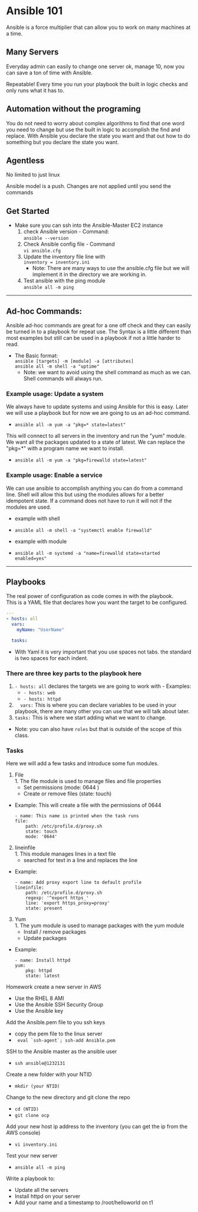 # Ansible 101
Ansible is a force multiplier that can allow you to work on many machines at a time. 

## Many Servers
Everyday admin can easily to change one server ok, manage 10, now you can save a ton of time with Ansible. 

Repeatable! Every time you run your playbook the built in logic checks and only runs what it has to.

## Automation without the programing
You do not need to worry about complex algorithms to find that one word you need to change but use the built in logic to accomplish the find and replace.
With Ansible you declare the state you want and 
that out how to do something but you declare the state you want.




## Agentless
No limited to just linux

Ansible model is a push. Changes are not applied until you send the commands

## Get Started
- Make sure you can ssh into the Ansible-Master EC2 instance
  1. check Ansible version  - Command:   
  `ansible --version`
  1. Check Ansible config file - Command  
  `vi ansible.cfg`  
  1. Update the inventory file line with  
  `inventory = inventory.ini`  
      * Note: There are many ways to use the ansible.cfg file but we will implement it in the directory we are working in.
  1. Test ansible with the ping module  
  `ansible all -m ping`
  

---  
## Ad-hoc Commands:
Ansible ad-hoc commands are great for a one off check and they can easily be turned in to a playbook for repeat use. The Syntax is a little different than most examples but still can be used in a playbook if not a little harder to read.  
-  The Basic format:  
  `ansible [targets] -m [module] -a [attributes]`  
  `ansible all -m shell -a "uptime"`
    * Note: we want to avoid using the shell command as much as we can. Shell commands will always run.

### Example usage: Update a system
We always have to update systems and using Ansible for this is easy. Later we will use a playbook but for now we are going to us an ad-hoc command.  
  - `ansible all -m yum -a "pkg=* state=latest"`  

This will connect to all servers in the inventory and run the "yum" module. We want all the packages updated to a state of latest. We can replace the "pkg=*" with a program name we want to install.
- `ansible all -m yum -a "pkg=firewalld state=latest"`  

### Example usage: Enable a service
We can use ansible to accomplish anything you can do from a command line. Shell will allow this but using the modules allows for a better idempotent state. If a command does not have to run it will not if the modules are used.  
  * example with shell
  - `ansible all -m shell -a "systemctl enable firewalld"`

  * example with module
  - `ansible all -m systemd -a "name=firewalld state=started enabled=yes"`

---
## Playbooks
The real power of configuration as code comes in with the playbook.  
This is a YAML file that declares how you want the target to be configured.  
```yaml
---
- hosts: all
  vars:
    myName: "UserName"

  tasks:
```  
   - With Yaml it is very important that you use spaces not tabs. the standard is two spaces for each indent.  
### There are three key parts to the playbook here
  1. `- hosts: all` declares the targets we are going to work with
    - Examples:
      - `- hosts: web`
      - `- hosts: httpd`
  1. `  vars:`  This is where you can declare variables to be used in your playbook, there are many other you can use that we will talk about later.
  1. `tasks:` This is where we start adding what we want to change.
  * Note: you can also have `roles` but that is outside of the scope of this class.

### Tasks 
  Here we will add a few tasks and introduce some fun modules.  
  1. File  
    1. The file module is used to manage files and file properties  
      * Set permissions  (mode: 0644 )
      * Create or remove files (state: touch)  
  - Example: This will create a file with the permissions of 0644  
    ```
    - name: This name is printed when the task runs
    file:
        path: /etc/profile.d/proxy.sh
        state: touch
        mode: '0644'
    ```  

  2. lineinfile  
    1. This module manages lines in a text file  
      * searched for text in a line and replaces the line  
  - Example:   
    ```
    - name: Add proxy export line to default profile
    lineinfile:
        path: /etc/profile.d/proxy.sh
        regexp: '^export https_'
        line: 'export https_proxy=proxy'
        state: present
    ```  
  3. Yum  
    1. The yum module is used to manage packages with the yum module  
      * Install / remove packages
      * Update packages  
  - Example:   
    ```
    - name: Install httpd
    yum:
        pkg: httpd
        state: latest
    ```  


Homework
create a new server in AWS  
  - Use the RHEL 8 AMI
  - Use the Ansible SSH Security Group
  - Use the Ansible key

Add the Ansible.pem file to you ssh keys
  - copy the pem file to the linux server
  - ``` eval `ssh-agent`; ssh-add Ansible.pem```    

SSH to the Ansible master as the ansible user   
  - `ssh ansible@1232131`  

Create a new folder with your NTID  
  - `mkdir (your NTID)`  

Change to the new directory and git clone the repo
  - `cd (NTID)`
  - `git clone ocp`

Add your new host ip address to the inventory (you can get the ip from the AWS console)
  - `vi inventory.ini`

Test your new server  
 - `ansible all -m ping`  



Write a playbook to:
  - Update all the servers
  - Install httpd on your server
  - Add your name and a timestamp to /root/helloworld on t1


























